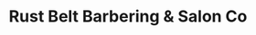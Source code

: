 ---
title: "Rust Belt Barbering & Salon Co"
url: /buffalo/rust-belt-barbering-and-salon-co/
shop: hairdresser
---